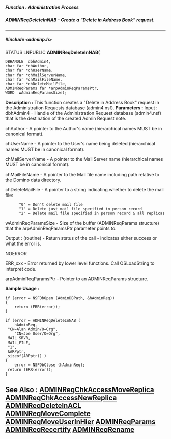 ##### Function : Administration Process
##### ADMINReqDeleteInNAB - Create a "Delete in Address Book" request.
---
##### #include <adminp.h>
STATUS LNPUBLIC **ADMINReqDeleteInNAB(**

	DBHANDLE  dbhAdmin4,
	char far *chAuthor,
	char far *chUserName,
	char far *chMailServerName,
	char far *chMailFileName,
	char far *chDeleteMailFile,
	ADMINReqParams far *arpAdminReqParamsPtr,
	WORD  wAdminReqParamsSize);
**Description :**
This function creates a "Delete in Address Book" request in the Administration 
Requests database (admin4.nsf).
**Parameters :**
Input :
dbhAdmin4  -  Handle of the Administration Request database (admin4.nsf) that is the destination of the created Admin Request note.

chAuthor  -  A pointer to the Author's name (hierarchical names MUST be in canonical format).

chUserName  -  A pointer to the User's name being deleted (hierarchical names MUST be in canonical format).

chMailServerName  -  A pointer to the Mail Server name (hierarchical names MUST be in canonical format).

chMailFileName  -  A pointer to the Mail file name including path relative to the Domino data directory.

chDeleteMailFile  -  A pointer to a string indicating whether to delete the mail file:

          "0" = Don't delete mail file
          "1" = Delete just mail file specified in person record
          "2" = Delete mail file specified in person record & all replicas

wAdminReqParamsSize  -  Size of the buffer (ADMINReqParams structure) that the arpAdminReqParamsPtr parameter points to.

Output :
(routine)  -  Return status of the call - indicates either success or what the error is.

NOERROR

ERR_xxx - Error returned by lower level functions. Call OSLoadString to interpret code.


arpAdminReqParamsPtr  -  Pointer to an ADMINReqParams structure.

**Sample Usage :**
```
if (error = NSFDbOpen (AdminDBPath, &hAdminReq))
{
	return (ERR(error));
}

if (error = ADMINReqDeleteInNAB (
	hAdminReq,
 "CN=Alan Admin/O=Org",
	"CN=Joe User/O=Org",
 MAIL_SRVR,
 MAIL_FILE,
 "1",
 &ARPptr,
 sizeof(ARPptr)) )
{
	error = NSFDbClose (hAdminReq);
 return (ERR(error));
}
```
**See Also :**
[ADMINReqChkAccessMoveReplica](D:/md_files/ADMINReqChkAccessMoveReplica.md)
[ADMINReqChkAccessNewReplica](D:/md_files/ADMINReqChkAccessNewReplica.md)
[ADMINReqDeleteInACL](D:/md_files/ADMINReqDeleteInACL.md)
[ADMINReqMoveComplete](D:/md_files/ADMINReqMoveComplete.md)
[ADMINReqMoveUserInHier](D:/md_files/ADMINReqMoveUserInHier.md)
[ADMINReqParams](D:/md_files/ADMINReqParams.md)
[ADMINReqRecertify](D:/md_files/ADMINReqRecertify.md)
[ADMINReqRename](D:/md_files/ADMINReqRename.md)
---
